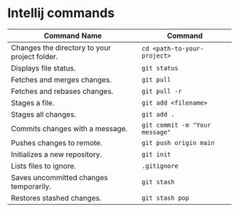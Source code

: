 # Intellij commands
| Command Name                                  | Command                        |
|-----------------------------------------------|--------------------------------|
| Changes the directory to your project folder. | `cd <path-to-your-project>`    |
| Displays file status.                         | `git status`                   |
| Fetches and merges changes.                   | `git pull`                     |
| Fetches and rebases changes.                  | `git pull -r`                  |
| Stages a file.                                | `git add <filename>`           |
| Stages all changes.                           | `git add .`                    |
| Commits changes with a message.               | `git commit -m "Your message"` |
| Pushes changes to remote.                     | `git push origin main`         |
| Initializes a new repository.                 | `git init`                     |
| Lists files to ignore.                        | `.gitignore`                   |
| Saves uncommitted changes temporarily.        | `git stash`                    |
| Restores stashed changes.                     | `git stash pop`                |



	
	
	









